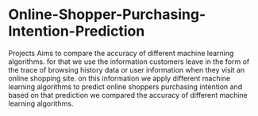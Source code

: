 # Online-Shopper-Purchasing-Intention-Prediction
Projects Aims to compare the accuracy of different machine learning algorithms.
for that we use the information customers leave in the form of the trace of browsing history data or user information when they visit an online shopping site. 
on this information we apply different machine learning algorithms to predict online shoppers purchasing intention and based on that prediction we compared the accuracy of different machine learning algorithms.
